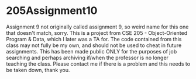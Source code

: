 # 205Assignment10
Assignment 9 not originally called assignment 9, so weird name for this one that doesn't match, sorry. This is a project from CSE 205 - Object-Oriented Program &amp; Data, which I later was a TA for. The code contained from this class may not fully be my own, and should not be used to cheat in future assignments. This has been made public ONLY for the purposes of job searching and perhaps archiving if/when the professor is no longer teaching the class. Please contact me if there is a problem and this needs to be taken down, thank you.
